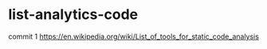 # list-analytics-code
commit 1
https://en.wikipedia.org/wiki/List_of_tools_for_static_code_analysis
